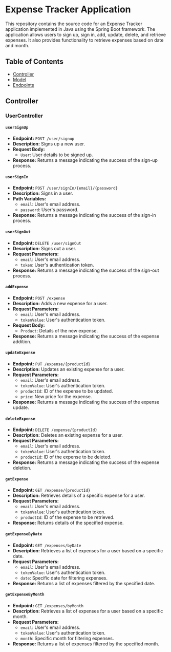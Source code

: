 # Expense Tracker Application

This repository contains the source code for an Expense Tracker application implemented in Java using the Spring Boot framework. The application allows users to sign up, sign in, add, update, delete, and retrieve expenses. It also provides functionality to retrieve expenses based on date and month.

## Table of Contents

- [Controller](#controller)
- [Model](#model)
- [Endpoints](#endpoints)

## Controller

### UserController

#### `userSignUp`

- **Endpoint:** `POST /user/signup`
- **Description:** Signs up a new user.
- **Request Body:**
  - `User`: User details to be signed up.
- **Response:** Returns a message indicating the success of the sign-up process.

#### `userSignIn`

- **Endpoint:** `POST /user/signIn/{email}/{password}`
- **Description:** Signs in a user.
- **Path Variables:**
  - `email`: User's email address.
  - `password`: User's password.
- **Response:** Returns a message indicating the success of the sign-in process.

#### `userSignOut`

- **Endpoint:** `DELETE /user/signOut`
- **Description:** Signs out a user.
- **Request Parameters:**
  - `email`: User's email address.
  - `token`: User's authentication token.
- **Response:** Returns a message indicating the success of the sign-out process.

#### `addExpense`

- **Endpoint:** `POST /expense`
- **Description:** Adds a new expense for a user.
- **Request Parameters:**
  - `email`: User's email address.
  - `tokenValue`: User's authentication token.
- **Request Body:**
  - `Product`: Details of the new expense.
- **Response:** Returns a message indicating the success of the expense addition.

#### `updateExpense`

- **Endpoint:** `PUT /expense/{productId}`
- **Description:** Updates an existing expense for a user.
- **Request Parameters:**
  - `email`: User's email address.
  - `tokenValue`: User's authentication token.
  - `productId`: ID of the expense to be updated.
  - `price`: New price for the expense.
- **Response:** Returns a message indicating the success of the expense update.

#### `deleteExpense`

- **Endpoint:** `DELETE /expense/{productId}`
- **Description:** Deletes an existing expense for a user.
- **Request Parameters:**
  - `email`: User's email address.
  - `tokenValue`: User's authentication token.
  - `productId`: ID of the expense to be deleted.
- **Response:** Returns a message indicating the success of the expense deletion.

#### `getExpense`

- **Endpoint:** `GET /expense/{productId}`
- **Description:** Retrieves details of a specific expense for a user.
- **Request Parameters:**
  - `email`: User's email address.
  - `tokenValue`: User's authentication token.
  - `productId`: ID of the expense to be retrieved.
- **Response:** Returns details of the specified expense.

#### `getExpenseByDate`

- **Endpoint:** `GET /expenses/byDate`
- **Description:** Retrieves a list of expenses for a user based on a specific date.
- **Request Parameters:**
  - `email`: User's email address.
  - `tokenValue`: User's authentication token.
  - `date`: Specific date for filtering expenses.
- **Response:** Returns a list of expenses filtered by the specified date.

#### `getExpenseByMonth`

- **Endpoint:** `GET /expenses/byMonth`
- **Description:** Retrieves a list of expenses for a user based on a specific month.
- **Request Parameters:**
  - `email`: User's email address.
  - `tokenValue`: User's authentication token.
  - `month`: Specific month for filtering expenses.
- **Response:** Returns a list of expenses filtered by the specified month.

